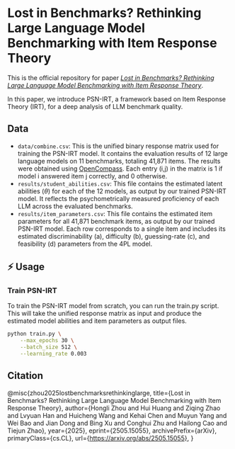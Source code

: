# Lost in Benchmarks? Rethinking Large Language Model Benchmarking with Item Response Theory

This is the official repository for paper *[Lost in Benchmarks? Rethinking Large Language Model Benchmarking with Item Response Theory](https://arxiv.org/abs/2505.15055)*.

In this paper, we introduce PSN-IRT, a framework based on Item Response Theory (IRT), for a deep analysis of LLM benchmark quality.

## Data
- `data/combine.csv`: This is the unified binary response matrix used for training the PSN-IRT model. It contains the evaluation results of 12 large language models on 11 benchmarks, totaling 41,871 items. The results were obtained using [OpenCompass](https://github.com/open-compass/opencompass). Each entry (i,j) in the matrix is 1 if model i answered item j correctly, and 0 otherwise.
- `results/student_abilities.csv`: This file contains the estimated latent abilities ($\theta$) for each of the 12 models, as output by our trained PSN-IRT model. It reflects the psychometrically measured proficiency of each LLM across the evaluated benchmarks.
- `results/item_parameters.csv`: This file contains the estimated item parameters for all 41,871 benchmark items, as output by our trained PSN-IRT model. Each row corresponds to a single item and includes its estimated discriminability (a), difficulty (b), guessing-rate (c), and feasibility (d) parameters from the 4PL model.

## ⚡️ Usage

### Train PSN-IRT

To train the PSN-IRT model from scratch, you can run the train.py script. This will take the unified response matrix as input and produce the estimated model abilities and item parameters as output files.

```bash
python train.py \
    --max_epochs 30 \
    --batch_size 512 \
    --learning_rate 0.003
```

## Citation
@misc{zhou2025lostbenchmarksrethinkinglarge,
      title={Lost in Benchmarks? Rethinking Large Language Model Benchmarking with Item Response Theory}, 
      author={Hongli Zhou and Hui Huang and Ziqing Zhao and Lvyuan Han and Huicheng Wang and Kehai Chen and Muyun Yang and Wei Bao and Jian Dong and Bing Xu and Conghui Zhu and Hailong Cao and Tiejun Zhao},
      year={2025},
      eprint={2505.15055},
      archivePrefix={arXiv},
      primaryClass={cs.CL},
      url={https://arxiv.org/abs/2505.15055}, 
}